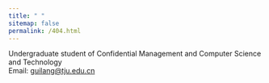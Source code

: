 ```yaml
---
title: " "
sitemap: false
permalink: /404.html
---
```


Undergraduate student of Confidential Management and Computer Science and Technology<br/>
Email: guilang@tju.edu.cn
 
